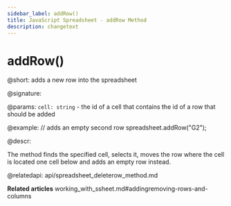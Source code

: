 ```yaml
---
sidebar_label: addRow()
title: JavaScript Spreadsheet - addRow Method
description: changetext
---
```


# addRow()

@short: adds a new row into the spreadsheet

@signature:

@params:
`cell: string` - the id of a cell that contains the id of a row that should be added

@example:
// adds an empty second row
spreadsheet.addRow("G2");

@descr:

The method finds the specified cell, selects it, moves the row where the cell is located one cell below and adds an empty row instead.

@relatedapi:
api/spreadsheet_deleterow_method.md

**Related articles**
working_with_ssheet.md#addingremoving-rows-and-columns
